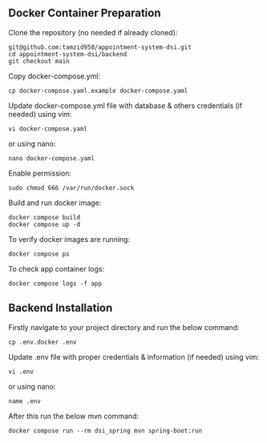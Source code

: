 ## Docker Container Preparation

Clone the repository (no needed if already cloned):

```
git@github.com:tamzid958/appointment-system-dsi.git
cd appointment-system-dsi/backend
git checkout main
```

Copy docker-compose.yml:

```
cp docker-compose.yaml.example docker-compose.yaml
```

Update docker-compose.yml file with database & others credentials (if needed) using vim:

```
vi docker-compose.yaml
```

or using nano:

```
nano docker-compose.yaml
```

Enable permission:

```
sudo chmod 666 /var/run/docker.sock
```

Build and run docker image:

```
docker compose build
docker compose up -d
```

To verify docker images are running:

```
docker compose ps
```

To check app container logs:

```
docker compose logs -f app
```

## Backend Installation

Firstly navigate to your project directory and run the below command:

```
cp .env.docker .env
```

Update .env file with proper credentials & information (if needed) using vim:

```
vi .env
```

or using nano:

```
name .env
```

After this run the below mvn command:

```
docker compose run --rm dsi_spring mvn spring-boot:run
```